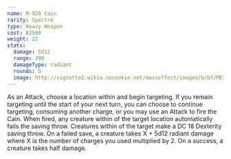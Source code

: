 ```yaml
---
name: M-920 Cain
rarity: Spectre
type: Heavy Weapon
cost: 82500
weight: 22
stats:
  damage: 5d12
  range: 300
  damageType: radiant
  rounds: 5
  image: http://vignette2.wikia.nocookie.net/masseffect/images/b/bf/ME3_Cain_Heavy_Weapon.png/revision/latest?cb=20120317195513
---
```

As an Attack, choose a location within <me-distance length="300" /> and begin targeting. If you remain targeting until 
the start of your next turn, you can choose to continue targeting, consuming another charge, or you may use an Attack 
to fire the Cain. When fired, any creature within <me-distance length="5" /> of the target location automatically fails 
the saving throw. Creatures within <me-distance length="25" /> of the target make a DC 18 Dexterity saving throw. 
On a failed save, a creature takes X + 5d12 radiant damage where X is the number of charges you used multiplied by 2. 
On a success, a creature takes half damage.
